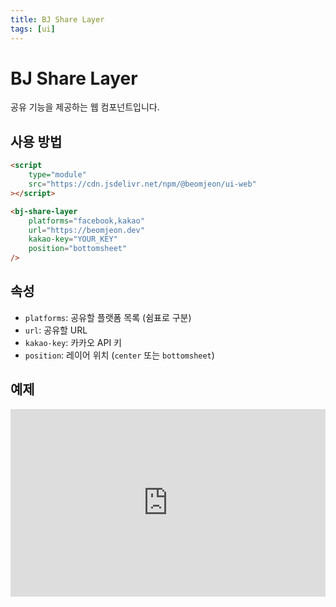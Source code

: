 ```yaml
---
title: BJ Share Layer
tags: [ui]
---
```


# BJ Share Layer

공유 기능을 제공하는 웹 컴포넌트입니다.

## 사용 방법

```html
<script
    type="module"
    src="https://cdn.jsdelivr.net/npm/@beomjeon/ui-web"
></script>

<bj-share-layer
    platforms="facebook,kakao"
    url="https://beomjeon.dev"
    kakao-key="YOUR_KEY"
    position="bottomsheet"
/>
```

## 속성

- `platforms`: 공유할 플랫폼 목록 (쉼표로 구분)
- `url`: 공유할 URL
- `kakao-key`: 카카오 API 키
- `position`: 레이어 위치 (`center` 또는 `bottomsheet`)

## 예제

<iframe height="300" style="width: 100%;" scrolling="no" title="Untitled" src="https://codepen.io/ParkBeomMin/embed/xbbNaaN?default-tab=html%2Cresult" frameborder="no" loading="lazy" allowtransparency="true" allowfullscreen="true">
  See the Pen <a href="https://codepen.io/ParkBeomMin/pen/xbbNaaN">
  Untitled</a> by Beom Min Park (<a href="https://codepen.io/ParkBeomMin">@ParkBeomMin</a>)
  on <a href="https://codepen.io">CodePen</a>.
</iframe>
